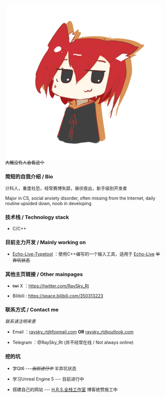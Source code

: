 <img align="right" src="raysky.png" width="500px" alt="raysky" title="raysky" />

~~大概没有人会看这个~~

### 简短的自我介绍 / Bio

计科人，重度社恐，经常赛博失踪，昼伏夜出，新手级别开发者

Major in CS, social anxiety disorder, often missing from the Internet, daily routine upsided down, noob in developing

### 技术栈 / Technology stack

- C/C++

### 目前主力开发 / Mainly working on

- [Echo-Live-Typetool](https://github.com/RaySky-Rt/Echo-Live-Typetool) ：使用C++编写的一个输入工具，适用于 [Echo-Live](https://github.com/sheep-realms/Echo-Live) ~~半弃坑状态~~

### 其他主页链接 / Other mainpages

- ~~twi~~ X ：https://twitter.com/RaySky_Rt

- Bilibili : https://space.bilibili.com/350313223

### 联系方式 / Contact me

*联系请注明来意*

- Email ：raysky_rt@foxmail.com **OR** raysky_rt@outlook.com

- Telegram ：@RaySky_Rt (并不经常在线 / Not always online)

### 挖的坑

- 学Qt6 ---~~*当前进行中*~~ 半弃坑状态

- 学习Unreal Engine 5 --- 目前进行中

- 搭建自己的网站 --- [H.R.S.全栈工作室](https://hrs-powered.site) 博客绝赞施工中


